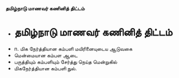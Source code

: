 **தமிழ்நாடு மாணவர் கணினித் திட்டம்**
- # தமிழ்நாடு மாணவர் கணினித் திட்டம்
- n. மிக நேர்த்தியான கம்பளி மயிரினையுடைய ஆடுவகை
- மென்மையான கம்பள ஆடை
- பருத்தியும் கம்பளியும் சேர்த்து நெய்த மென்றுகில்
- மிகநேர்த்தியான கம்பளி நுல்.

